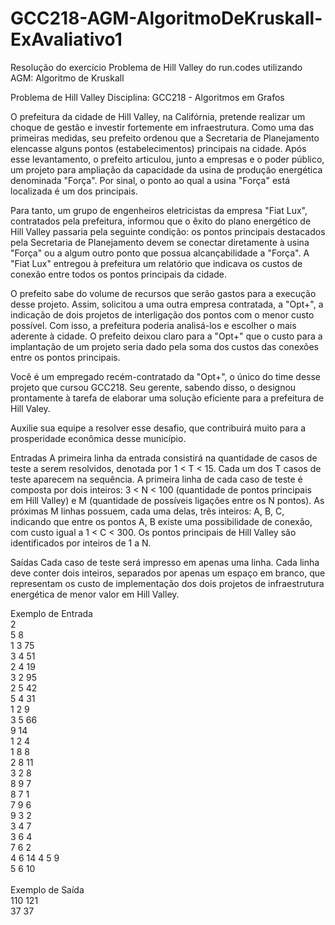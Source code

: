 # GCC218-AGM-AlgoritmoDeKruskall-ExAvaliativo1
 Resolução do exercício Problema de Hill Valley do run.codes utilizando AGM: Algoritmo de Kruskall

Problema de Hill Valley
Disciplina: GCC218 - Algoritmos em Grafos

O prefeitura da cidade de Hill Valley, na Califórnia, pretende realizar um choque de gestão e investir fortemente em infraestrutura. Como uma das primeiras medidas, seu prefeito ordenou que a Secretaria de Planejamento elencasse alguns pontos (estabelecimentos) principais na cidade. Após esse levantamento, o prefeito articulou, junto a empresas e o poder público, um projeto para ampliação da capacidade da usina de produção energética denominada "Força". Por sinal, o ponto ao qual a usina "Força" está localizada é um dos principais.

Para tanto, um grupo de engenheiros eletricistas da empresa "Fiat Lux", contratados pela prefeitura, informou que o êxito do plano energético de Hill Valley passaria pela seguinte condição: os pontos principais destacados pela Secretaria de Planejamento devem se conectar diretamente à usina "Força" ou a algum outro ponto que possua alcançabilidade a "Força". A "Fiat Lux" entregou à prefeitura um relatório que indicava os custos de conexão entre todos os pontos principais da cidade.

O prefeito sabe do volume de recursos que serão gastos para a execução desse projeto. Assim, solicitou a uma outra empresa contratada, a "Opt+", a indicação de dois projetos de interligação dos pontos com o menor custo possível. Com isso, a prefeitura poderia analisá-los e escolher o mais aderente à cidade. O prefeito deixou claro para a "Opt+" que o custo para a implantação de um projeto seria dado pela soma dos custos das conexões entre os pontos principais.

Você é um empregado recém-contratado da "Opt+", o único do time desse projeto que cursou GCC218. Seu gerente, sabendo disso, o designou prontamente à tarefa de elaborar uma solução eficiente para a prefeitura de Hill Valey.

Auxilie sua equipe a resolver esse desafio, que contribuirá muito para a prosperidade econômica desse município.

Entradas
A primeira linha da entrada consistirá na quantidade de casos de teste a serem resolvidos, denotada por 1 < T < 15. Cada um dos T casos de teste aparecem na sequência. A primeira linha de cada caso de teste é composta por dois inteiros: 3 < N < 100 (quantidade de pontos principais em Hill Valley) e M (quantidade de possíveis ligações entre os N pontos). As próximas M linhas possuem, cada uma delas, três inteiros: A, B, C, indicando que entre os pontos A, B existe uma possibilidade de conexão, com custo igual a 1 < C < 300. Os pontos principais de Hill Valley são identificados por inteiros de 1 a N.

Saídas
Cada caso de teste será impresso em apenas uma linha. Cada linha deve conter dois inteiros, separados por apenas um espaço em branco, que representam os custo de implementação dos dois projetos de infraestrutura energética de menor valor em Hill Valley.

Exemplo de Entrada\
2\
5 8\
1 3 75\
3 4 51\
2 4 19\
3 2 95\
2 5 42\
5 4 31\
1 2 9\
3 5 66\
9 14\
1 2 4\
1 8 8\
2 8 11\
3 2 8\
8 9 7\
8 7 1\
7 9 6\
9 3 2\
3 4 7\
3 6 4\
7 6 2\
4 6 14
4 5 9\
5 6 10\
\
Exemplo de Saída\
110 121\
37 37

